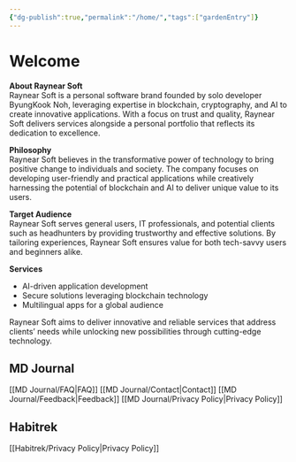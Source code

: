 ```yaml
---
{"dg-publish":true,"permalink":"/home/","tags":["gardenEntry"]}
---
```


# Welcome

**About Raynear Soft**  
Raynear Soft is a personal software brand founded by solo developer ByungKook Noh, leveraging expertise in blockchain, cryptography, and AI to create innovative applications. With a focus on trust and quality, Raynear Soft delivers services alongside a personal portfolio that reflects its dedication to excellence.

**Philosophy**  
Raynear Soft believes in the transformative power of technology to bring positive change to individuals and society. The company focuses on developing user-friendly and practical applications while creatively harnessing the potential of blockchain and AI to deliver unique value to its users.

**Target Audience**  
Raynear Soft serves general users, IT professionals, and potential clients such as headhunters by providing trustworthy and effective solutions. By tailoring experiences, Raynear Soft ensures value for both tech-savvy users and beginners alike.

**Services**

- AI-driven application development
- Secure solutions leveraging blockchain technology
- Multilingual apps for a global audience

Raynear Soft aims to deliver innovative and reliable services that address clients’ needs while unlocking new possibilities through cutting-edge technology.

## MD Journal
[[MD Journal/FAQ\|FAQ]]
[[MD Journal/Contact\|Contact]]
[[MD Journal/Feedback\|Feedback]]
[[MD Journal/Privacy Policy\|Privacy Policy]]

## Habitrek
[[Habitrek/Privacy Policy\|Privacy Policy]]

